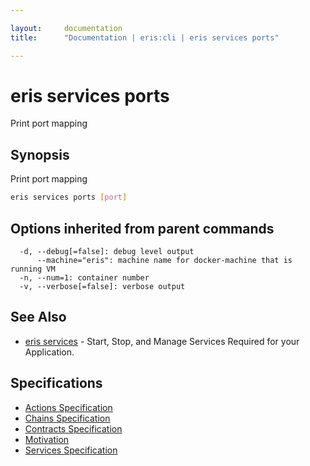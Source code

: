 ```yaml
---

layout:     documentation
title:      "Documentation | eris:cli | eris services ports"

---
```


# eris services ports

Print port mapping

## Synopsis

Print port mapping

```bash
eris services ports [port]
```

## Options inherited from parent commands

```
  -d, --debug[=false]: debug level output
      --machine="eris": machine name for docker-machine that is running VM
  -n, --num=1: container number
  -v, --verbose[=false]: verbose output
```

## See Also

* [eris services](https://docs.erisindustries.com/documentation/eris-cli/0.10.3/eris_services/)	 - Start, Stop, and Manage Services Required for your Application.

## Specifications

* [Actions Specification](https://docs.erisindustries.com/documentation/eris-cli/0.10.3/actions_specification/)
* [Chains Specification](https://docs.erisindustries.com/documentation/eris-cli/0.10.3/chains_specification/)
* [Contracts Specification](https://docs.erisindustries.com/documentation/eris-cli/0.10.3/contracts_specification/)
* [Motivation](https://docs.erisindustries.com/documentation/eris-cli/0.10.3/motivation/)
* [Services Specification](https://docs.erisindustries.com/documentation/eris-cli/0.10.3/services_specification/)

